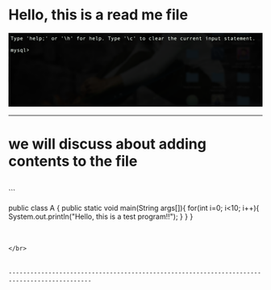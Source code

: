 # Hello, this is a read me file </br>

![alt text](Pictures/Pic.png "Image added") </br>

---------------------------------------------------------------------------------------------


# we will discuss about adding contents to the file
</br>
```

public class A {
    public static void main(String args[]){
        for(int i=0; i<10; i++){
            System.out.println("Hello, this is a test program!!");
        }
    }
}


```


</br>


---------------------------------------------------------------------------------------------

